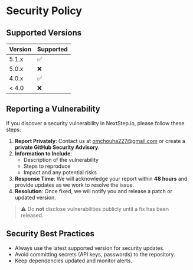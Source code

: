 # Security Policy

## Supported Versions
| Version | Supported          |
| ------- | ----------------- |
| 5.1.x   | :white_check_mark: |
| 5.0.x   | :x:               |
| 4.0.x   | :white_check_mark: |
| < 4.0   | :x:               |

## Reporting a Vulnerability
If you discover a security vulnerability in NextStep.io, please follow these steps:

1. **Report Privately**: Contact us at omchouha227@gmail.com or create a **private GitHub Security Advisory**.  
2. **Information to Include**:
   - Description of the vulnerability
   - Steps to reproduce
   - Impact and any potential risks
3. **Response Time**: We will acknowledge your report within **48 hours** and provide updates as we work to resolve the issue.  
4. **Resolution**: Once fixed, we will notify you and release a patch or updated version.  

> ⚠️ Do **not** disclose vulnerabilities publicly until a fix has been released.


## Security Best Practices
- Always use the latest supported version for security updates.  
- Avoid committing secrets (API keys, passwords) to the repository.  
- Keep dependencies updated and monitor alerts.

